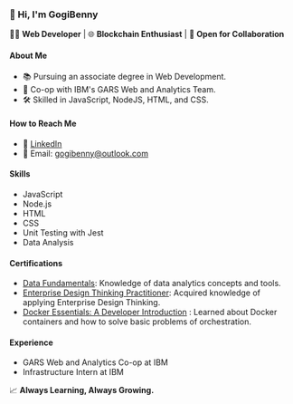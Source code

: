 ### 👋 Hi, I'm GogiBenny

👨‍💻 **Web Developer** | 🌐 **Blockchain Enthusiast** | 🤝 **Open for Collaboration**

#### About Me
- 📚 Pursuing an associate degree in Web Development.
- 🏢 Co-op with IBM's GARS Web and Analytics Team.
- 🛠 Skilled in JavaScript, NodeJS, HTML, and CSS.
  
#### How to Reach Me
- 📩 [LinkedIn](https://www.linkedin.com/in/gogibenny/)
- 📧 Email: gogibenny@outlook.com

#### Skills
- JavaScript
- Node.js
- HTML
- CSS
- Unit Testing with Jest
- Data Analysis

#### Certifications
- [Data Fundamentals](https://www.credly.com/badges/0f136e75-235a-40b4-897a-36cd662d3796/linked_in_profile): Knowledge of data analytics concepts and tools.
- [Enterprise Design Thinking Practitioner](https://www.credly.com/badges/82b3c002-3cc2-4fdb-972a-37838c5b7cbd?source=linked_in_profile): Acquired knowledge of applying Enterprise Design Thinking.
- [Docker Essentials: A Developer Introduction](https://www.credly.com/badges/364d67da-d002-4576-965e-86d646d703cf/linked_in_profile) : Learned about Docker containers and how to solve basic problems of orchestration. 

#### Experience
- GARS Web and Analytics Co-op at IBM
- Infrastructure Intern at IBM

📈 **Always Learning, Always Growing.**

